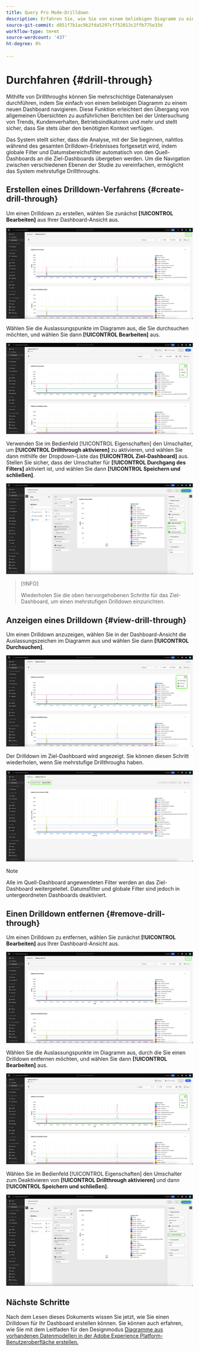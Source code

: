```yaml
---
title: Query Pro Mode-Drilldown
description: Erfahren Sie, wie Sie von einem beliebigen Diagramm zu einem neuen Dashboard navigieren, um Ihre Daten mithilfe des Drillthrough-Verfahrens zu untersuchen.
source-git-commit: d851f7b1ac9b2fda5297cf752013c2ffb775e33d
workflow-type: tm+mt
source-wordcount: '437'
ht-degree: 0%

---
```


# Durchfahren {#drill-through}

Mithilfe von Drillthroughs können Sie mehrschichtige Datenanalysen durchführen, indem Sie einfach von einem beliebigen Diagramm zu einem neuen Dashboard navigieren. Diese Funktion erleichtert den Übergang von allgemeinen Übersichten zu ausführlichen Berichten bei der Untersuchung von Trends, Kundenverhalten, Betriebsindikatoren und mehr und stellt sicher, dass Sie stets über den benötigten Kontext verfügen.

Das System stellt sicher, dass die Analyse, mit der Sie beginnen, nahtlos während des gesamten Drilldown-Erlebnisses fortgesetzt wird, indem globale Filter und Datumsbereichsfilter automatisch von den Quell-Dashboards an die Ziel-Dashboards übergeben werden. Um die Navigation zwischen verschiedenen Ebenen der Studie zu vereinfachen, ermöglicht das System mehrstufige Drillthroughs.

## Erstellen eines Drilldown-Verfahrens {#create-drill-through}

Um einen Drilldown zu erstellen, wählen Sie zunächst **[!UICONTROL Bearbeiten]** aus Ihrer Dashboard-Ansicht aus.

![Ein benutzerdefiniertes Dashboard mit hervorgehobener Bearbeitung.](../../images/query-pro-mode/drill-through.png)

Wählen Sie die Auslassungspunkte im Diagramm aus, die Sie durchsuchen möchten, und wählen Sie dann **[!UICONTROL Bearbeiten]** aus.

![Ein Diagramm, das das Ellipsenmenü mit hervorgehobener Option &quot;Bearbeiten&quot;anzeigt.](../../images/query-pro-mode/drill-through-chart-edit.png)

Verwenden Sie im Bedienfeld [!UICONTROL Eigenschaften] den Umschalter, um **[!UICONTROL Drillthrough aktivieren]** zu aktivieren, und wählen Sie dann mithilfe der Dropdown-Liste das **[!UICONTROL Ziel-Dashboard]** aus. Stellen Sie sicher, dass der Umschalter für **[!UICONTROL Durchgang des Filters]** aktiviert ist, und wählen Sie dann **[!UICONTROL Speichern und schließen]**.

![Bedienfeld &quot;Diagrammeigenschaften&quot;mit hervorgehobener Option &quot;Drillthrough aktivieren&quot;, &quot;Ziel-Dashboard&quot;und &quot;Filter-Pass-Through&quot;.](../../images/query-pro-mode/drill-through-chart-properties.png)

>[!INFO]
>
>Wiederholen Sie die oben hervorgehobenen Schritte für das Ziel-Dashboard, um einen mehrstufigen Drilldown einzurichten.

## Anzeigen eines Drilldown {#view-drill-through}

Um einen Drilldown anzuzeigen, wählen Sie in der Dashboard-Ansicht die Auslassungszeichen im Diagramm aus und wählen Sie dann **[!UICONTROL Durchsuchen]**.

![Ein Diagramm, das das Ellipsenmenü mit hervorgehobenem Durchlauf anzeigt.](../../images/query-pro-mode/drill-through-chart-view.png)

Der Drilldown im Ziel-Dashboard wird angezeigt. Sie können diesen Schritt wiederholen, wenn Sie mehrstufige Drillthroughs haben.

![Das Ziel-Dashboard, das angezeigt wird, während der Durchlauf hervorgehoben ist.](../../images/query-pro-mode/drill-through-target-dashboard.png)

>[!NOTE]
>
>Alle im Quell-Dashboard angewendeten Filter werden an das Ziel-Dashboard weitergeleitet. Datumsfilter und globale Filter sind jedoch in untergeordneten Dashboards deaktiviert.

## Einen Drilldown entfernen {#remove-drill-through}

Um einen Drilldown zu entfernen, wählen Sie zunächst **[!UICONTROL Bearbeiten]** aus Ihrer Dashboard-Ansicht aus.

![Ein benutzerdefiniertes Dashboard mit hervorgehobener Bearbeitung.](../../images/query-pro-mode/drill-through.png)

Wählen Sie die Auslassungspunkte im Diagramm aus, durch die Sie einen Drilldown entfernen möchten, und wählen Sie dann **[!UICONTROL Bearbeiten]** aus.

![Ein Diagramm, das das Ellipsenmenü mit hervorgehobener Option &quot;Bearbeiten&quot;anzeigt.](../../images/query-pro-mode/drill-through-chart-edit.png)

Wählen Sie im Bedienfeld [!UICONTROL Eigenschaften] den Umschalter zum Deaktivieren von **[!UICONTROL Drillthrough aktivieren]** und dann **[!UICONTROL Speichern und schließen]**.

![Bereich für Diagrammeigenschaften mit deaktiviertem Umschalter für [!UICONTROL Drillthrough aktivieren] hervorgehoben.](../../images/query-pro-mode/drill-through-disable.png)

## Nächste Schritte

Nach dem Lesen dieses Dokuments wissen Sie jetzt, wie Sie einen Drilldown für Ihr Dashboard erstellen können. Sie können auch erfahren, wie Sie mit dem Leitfaden für den Designmodus [ Diagramme aus vorhandenen Datenmodellen in der Adobe Experience Platform-Benutzeroberfläche erstellen.](../../user-defined-dashboards.md)
